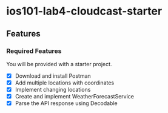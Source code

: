 # ios101-lab4-cloudcast-starter
## Features
### Required Features
You will be provided with a starter project.

- [x] Download and install Postman
- [x] Add multiple locations with coordinates
- [x] Implement changing locations
- [x] Create and implement WeatherForecastService
- [x] Parse the API response using Decodable
